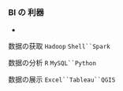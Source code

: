 ###  BI の 利器
-


数据の获取
`Hadoop` `Shell``Spark`

数据の分析
`R` `MySQL``Python`

数据の展示
`Excel``Tableau``QGIS`
